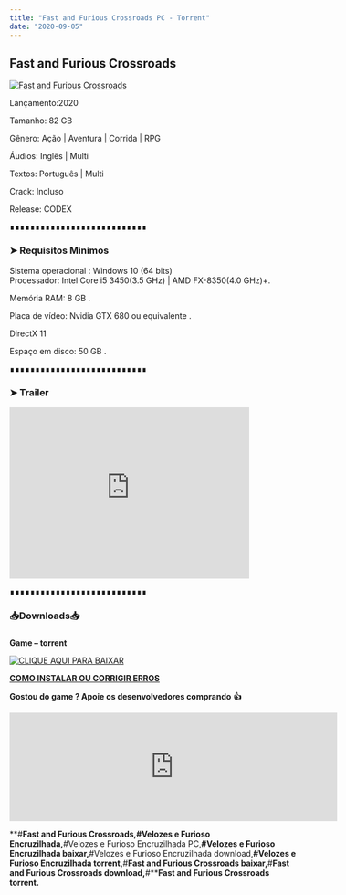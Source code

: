 ```yaml
---
title: "Fast and Furious Crossroads PC - Torrent"
date: "2020-09-05"
---
```


## Fast and Furious Crossroads

[![](https://1.bp.blogspot.com/-cz2LQlNyKnc/XziCoGDu6jI/AAAAAAAAA7M/-fiYKaBPVMAy7dm7NboXfqWkti638i6JgCLcBGAsYHQ/d/velozes-e-furiosos-game-dicaappdodia-scaled{ca9bad4f721d92abc13e060f4f8dd78be4bc2e3e6ae69d619fbd104809de1ad1}2B{ca9bad4f721d92abc13e060f4f8dd78be4bc2e3e6ae69d619fbd104809de1ad1}25281{ca9bad4f721d92abc13e060f4f8dd78be4bc2e3e6ae69d619fbd104809de1ad1}2529.jpg "Fast and Furious Crossroads")](https://1.bp.blogspot.com/-cz2LQlNyKnc/XziCoGDu6jI/AAAAAAAAA7M/-fiYKaBPVMAy7dm7NboXfqWkti638i6JgCLcBGAsYHQ/s1068/velozes-e-furiosos-game-dicaappdodia-scaled{ca9bad4f721d92abc13e060f4f8dd78be4bc2e3e6ae69d619fbd104809de1ad1}2B{ca9bad4f721d92abc13e060f4f8dd78be4bc2e3e6ae69d619fbd104809de1ad1}25281{ca9bad4f721d92abc13e060f4f8dd78be4bc2e3e6ae69d619fbd104809de1ad1}2529.jpg)

  

Lançamento:2020

Tamanho: 82 GB

Gênero: Ação | Aventura | Corrida | RPG

Áudios: Inglês | Multi

Textos: Português | Multi

Crack: Incluso

Release: CODEX

  

∎∎∎∎∎∎∎∎∎∎∎∎∎∎∎∎∎∎∎∎∎∎∎∎∎∎∎

  

  

### ➤ Requisitos Minimos

  

Sistema operacional : Windows 10 (64 bits)  
Processador: Intel Core i5 3450(3.5 GHz) | AMD FX-8350(4.0 GHz)+.

Memória RAM: 8 GB .

Placa de vídeo: Nvidia GTX 680 ou equivalente .

DirectX 11

Espaço em disco: 50 GB .

  

  

∎∎∎∎∎∎∎∎∎∎∎∎∎∎∎∎∎∎∎∎∎∎∎∎∎∎∎

  

  

### ➤ Trailer

  

<iframe allow="accelerometer; autoplay; encrypted-media; gyroscope; picture-in-picture" allowfullscreen frameborder="0" height="300" src="https://www.youtube-nocookie.com/embed/sKfTkNMYq90" width="420"></iframe>

  

  

  

∎∎∎∎∎∎∎∎∎∎∎∎∎∎∎∎∎∎∎∎∎∎∎∎∎∎∎

  

  

  

### 📥Downloads📥

### 

**Game – torrent**

[![](https://1.bp.blogspot.com/-RBh2DeQzAe8/XwRU-bThfxI/AAAAAAAAAyk/mhrHLuqp6DADYjlr9cMsETB9z8v9liz0wCLcBGAsYHQ/s320/3185816cd74683d96d375aa5f1443064.png "CLIQUE AQUI PARA BAIXAR")](https://stfly.me/YaSraO)

**[COMO INSTALAR OU CORRIGIR ERROS](https://pirategamesgod.blogspot.com/p/suporte.html)**

**Gostou do game ? Apoie os desenvolvedores comprando** **👍**

  

<iframe frameborder="0" height="190" src="https://store.steampowered.com/widget/678030/" width="574"></iframe>

**#****Fast and Furious Crossroads,#Velozes e Furioso Encruzilhada,****#Velozes e Furioso Encruzilhada PC,****#Velozes e Furioso Encruzilhada baixar,****#Velozes e Furioso Encruzilhada download,****#Velozes e Furioso Encruzilhada torrent,****#****Fast and Furious Crossroads baixar,****#****Fast and Furious Crossroads download,****#****Fast and Furious Crossroads torrent.**
